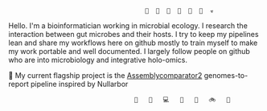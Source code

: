 ```
                                      🦠  🧫  🔬  👾  🧪  💉  ☣ 
```
Hello. I'm a bioinformatician working in microbial ecology. I research the interaction between gut microbes and their hosts. I try to keep my pipelines lean and share my workflows here on github mostly to train myself to make my work portable and well documented. I largely follow people on github who are into microbiology and integrative holo-omics.

🚀 My current flagship project is the [Assemblycomparator2](https://github.com/cmkobel/assemblycomparator2) genomes-to-report pipeline inspired by Nullarbor
```
                                   🦾   🔬   💻   🔣   💾   🚲   🧬
```
